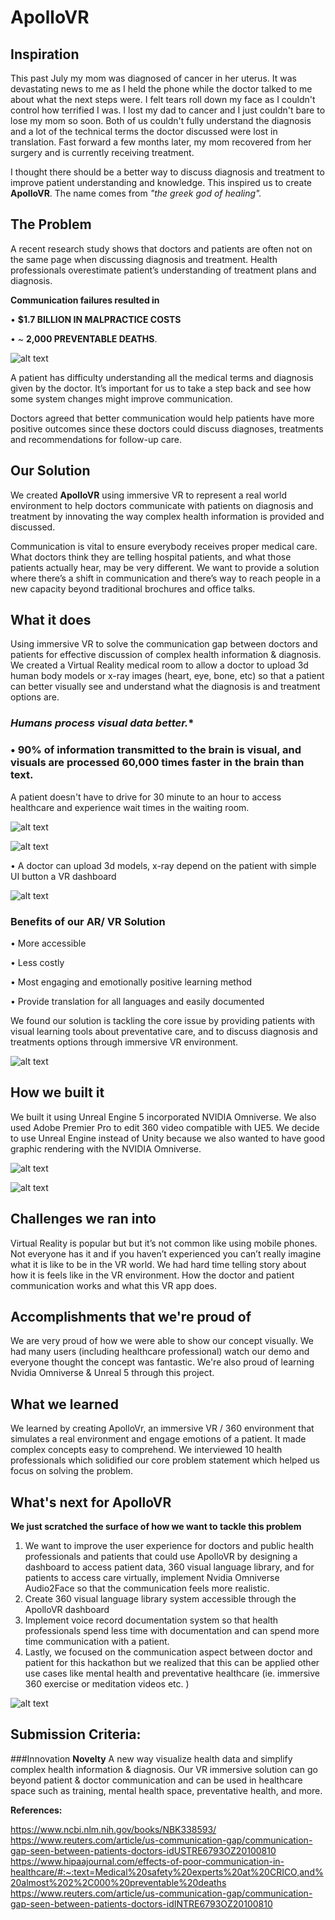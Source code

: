 # ApolloVR

## Inspiration
This past July my mom was diagnosed of cancer in her uterus. It was devastating news to me as I held the phone while the doctor talked to me about what the next steps were. I felt tears roll down my face as I couldn't control how terrified I was. I lost my dad to cancer and I just couldn't bare to lose my mom so soon. Both of us couldn't fully understand the diagnosis and a lot of the technical terms the doctor discussed were lost in translation. Fast forward a few months later, my mom recovered from her surgery and is currently receiving treatment. 

I thought there should be a better way to discuss diagnosis and treatment to improve patient understanding and knowledge. This inspired us to create **ApolloVR**. The name comes from _"the greek god of healing"._

##  The Problem
A recent research study shows that doctors and patients are often not on the same page when discussing diagnosis and treatment. Health professionals overestimate patient’s understanding of treatment plans and diagnosis. 

**Communication failures resulted in**

 • **$1.7 BILLION IN MALPRACTICE COSTS**

 • ~ **2,000 PREVENTABLE DEATHS**. 

![alt text](https://i.imgur.com/849AfKq.png)

A patient has difficulty understanding all the medical terms and diagnosis given by the doctor. It’s important for us to take a step back and see how some system changes might improve communication.

Doctors agreed that better communication would help patients have more positive outcomes since these doctors could discuss diagnoses, treatments and recommendations for follow-up care.

##  Our Solution
We created **ApolloVR** using immersive VR to represent a real world environment to help doctors communicate with patients on diagnosis and treatment by innovating the way complex health information is provided and discussed. 

Communication is vital to ensure everybody receives proper medical care. What doctors think they are telling hospital patients, and what those patients actually hear, may be very different. We want to provide a solution where there’s a shift in communication and there’s way to reach people in a new capacity beyond traditional brochures and office talks.  

## What it does
Using immersive VR to solve the communication gap between doctors and patients for effective discussion of complex health information & diagnosis. We created a Virtual Reality medical room to allow a doctor to upload 3d human body models or x-ray images (heart, eye, bone, etc) so that a patient can better visually see and understand what the diagnosis is and treatment options are. 
### *Humans process visual data better.**  
### • 90% of information transmitted to the brain is visual, and visuals are processed 60,000 times faster in the brain than text.
A patient doesn't have to drive for 30 minute to an hour to access healthcare and experience wait times in the waiting room.

![alt text](https://i.imgur.com/aY2urqS.png)


![alt text](https://user-images.githubusercontent.com/31402838/199593564-7bcdf215-05e7-4b18-9e1c-38fd7b6f0e60.png)

• A doctor can upload 3d models, x-ray depend on the patient with simple UI button a VR dashboard

![alt text](https://i.imgur.com/g0Dr4L7.png)

### **Benefits of our AR/ VR Solution**

• More accessible

• Less costly

• Most engaging and emotionally positive learning method

• Provide translation for all languages and easily documented 


We found our solution is tackling the core issue by providing patients with visual learning tools about preventative care, and to discuss diagnosis and treatments options through immersive VR environment. 

![alt text](https://i.imgur.com/J0Gt6Rp.png)

## How we built it
We built it using Unreal Engine 5 incorporated NVIDIA Omniverse. 
We also used Adobe Premier Pro to edit 360 video compatible with UE5. We decide to use Unreal Engine instead of Unity because we also wanted to have good graphic rendering with the NVIDIA Omniverse. 

![alt text](https://user-images.githubusercontent.com/31402838/199593517-f04e6e79-77e2-4bd0-9a3b-603528c403bb.PNG)

![alt text](https://i.imgur.com/RlyrxcL.png)

## Challenges we ran into
Virtual Reality is popular but but it’s not common like using mobile phones. Not everyone has it and if you haven’t experienced you can’t really imagine what it is like to be in the VR world. We had hard time telling story about how it is feels like in the VR environment. How the doctor and patient communication works and what this VR app does.

## Accomplishments that we're proud of
We are very proud of how we were able to show our concept visually. We had many users (including healthcare professional) watch our demo and everyone thought the concept was fantastic. We're also proud of learning Nvidia Omniverse & Unreal 5 through this project.

## What we learned
We learned by creating ApolloVr, an immersive VR / 360 environment that simulates a real environment and engage emotions of a patient. It made complex concepts easy to comprehend. We interviewed 10 health professionals which solidified our core problem statement which helped us focus on solving the problem.

## What's next for ApolloVR
**We just scratched the surface of how we want to tackle this problem**
1. We want to improve the user experience for doctors and public health professionals and patients that could use ApolloVR by designing a dashboard to access patient data, 360 visual language library, and for patients to access care virtually, implement Nvidia Omniverse Audio2Face so that the communication feels more realistic.
2. Create 360 visual language library system accessible through the ApolloVR dashboard
3. Implement voice record documentation system so that health professionals spend less time with documentation and can spend more time communication with a patient.
4. Lastly, we focused on the communication aspect between doctor and patient for this hackathon but we realized that this can be applied other use cases like mental health and preventative healthcare (ie. immersive 360 exercise or meditation videos etc. )

![alt text](https://i.imgur.com/vNBJdzy.png[/img)

## Submission Criteria: 
###Innovation
**Novelty** A new way visualize health data and simplify complex health information & diagnosis. Our VR immersive solution can go beyond patient & doctor communication and can be used in healthcare space such as training, mental health space, preventative health, and more.

**References:**

https://www.ncbi.nlm.nih.gov/books/NBK338593/
https://www.reuters.com/article/us-communication-gap/communication-gap-seen-between-patients-doctors-idUSTRE6793OZ20100810
https://www.hipaajournal.com/effects-of-poor-communication-in-healthcare/#:~:text=Medical%20safety%20experts%20at%20CRICO,and%20almost%202%2C000%20preventable%20deaths
https://www.reuters.com/article/us-communication-gap/communication-gap-seen-between-patients-doctors-idINTRE6793OZ20100810
